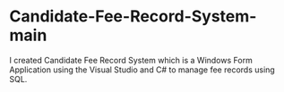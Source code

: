 # Candidate-Fee-Record-System-main
I created Candidate Fee Record System which is a Windows Form Application using the Visual Studio and C# to manage fee records using SQL.
